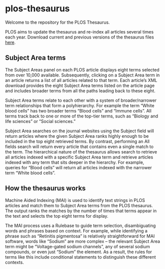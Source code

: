 # plos-thesaurus
Welcome to the repository for the PLOS Thesaurus. 

PLOS aims to update the thesaurus and re-index all articles several times each year. Download current and previous versions of the thesaurus files [here](https://github.com/PLOS/plos-thesaurus/releases).

## Subject Area terms
The Subject Areas panel on each PLOS article displays eight terms selected from over 10,000 available. Subsequently, clicking on a Subject Area term in an article returns a list of all articles related to that term. Each article’s XML download provides the eight Subject Area terms listed on the article page and includes broader terms from all the paths leading back to these eight.

Subject Area terms relate to each other with a system of broader/narrower term relationships that form a polyhierarchy. For example the term “White blood cells” has two broader terms “Blood cells” and “Immune cells”. All terms track back to one or more of the top-tier terms, such as “Biology and life sciences” or “Social sciences.”

Subject Area searches on the journal websites using the Subject field will return articles where the given Subject Area ranks highly enough to be included in the top eight retrieved terms. By contrast, performing an All fields search will return every article that contains even a single match to the term. The hierarchical nature of the thesaurus allows search to retrieve all articles indexed with a specific Subject Area term and retrieve articles indexed with any term that sits deeper in the hierarchy. For example, queries for “Blood cells” will return all articles indexed with the narrower term “White blood cells”.

## How the thesaurus works
Machine Aided Indexing (MAI) is used to identify text strings in PLOS articles and match them to Subject Area terms from the PLOS thesaurus. The output ranks the matches by the number of times that terms appear in the text and selects the top eight terms for display. 

The MAI process uses a Rulebase to guide term selection, disambiguating  words and phrases based on context. For example, while identifying a phrase such as “Retinitis pigmentosa” is relatively straightforward for MAI software, words like “Sodium” are more complex – the relevant Subject Area term might be “Voltage-gated sodium channels”, any of several sodium compounds, or even just “Sodium” the element. As a result, the rules for terms like this include conditional statements to distinguish these different contexts.
